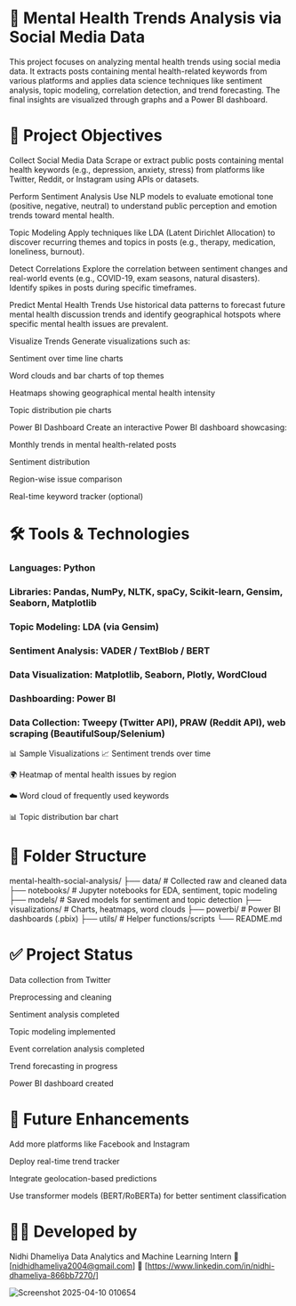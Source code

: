 # 🧠 Mental Health Trends Analysis via Social Media Data
This project focuses on analyzing mental health trends using social media data. It extracts posts containing mental health-related keywords from various platforms and applies data science techniques like sentiment analysis, topic modeling, correlation detection, and trend forecasting. The final insights are visualized through graphs and a Power BI dashboard.

# 📌 Project Objectives
Collect Social Media Data
Scrape or extract public posts containing mental health keywords (e.g., depression, anxiety, stress) from platforms like Twitter, Reddit, or Instagram using APIs or datasets.

Perform Sentiment Analysis
Use NLP models to evaluate emotional tone (positive, negative, neutral) to understand public perception and emotion trends toward mental health.

Topic Modeling
Apply techniques like LDA (Latent Dirichlet Allocation) to discover recurring themes and topics in posts (e.g., therapy, medication, loneliness, burnout).

Detect Correlations
Explore the correlation between sentiment changes and real-world events (e.g., COVID-19, exam seasons, natural disasters). Identify spikes in posts during specific timeframes.

Predict Mental Health Trends
Use historical data patterns to forecast future mental health discussion trends and identify geographical hotspots where specific mental health issues are prevalent.

Visualize Trends
Generate visualizations such as:

Sentiment over time line charts

Word clouds and bar charts of top themes

Heatmaps showing geographical mental health intensity

Topic distribution pie charts

Power BI Dashboard
Create an interactive Power BI dashboard showcasing:

Monthly trends in mental health-related posts

Sentiment distribution

Region-wise issue comparison

Real-time keyword tracker (optional)

# 🛠 Tools & Technologies
### Languages: Python

### Libraries: Pandas, NumPy, NLTK, spaCy, Scikit-learn, Gensim, Seaborn, Matplotlib

### Topic Modeling: LDA (via Gensim)

### Sentiment Analysis: VADER / TextBlob / BERT

### Data Visualization: Matplotlib, Seaborn, Plotly, WordCloud

### Dashboarding: Power BI

### Data Collection: Tweepy (Twitter API), PRAW (Reddit API), web scraping (BeautifulSoup/Selenium)

📊 Sample Visualizations
📈 Sentiment trends over time

🌍 Heatmap of mental health issues by region

☁️ Word cloud of frequently used keywords

📊 Topic distribution bar chart

# 📁 Folder Structure

mental-health-social-analysis/
├── data/                  # Collected raw and cleaned data
├── notebooks/             # Jupyter notebooks for EDA, sentiment, topic modeling
├── models/                # Saved models for sentiment and topic detection
├── visualizations/        # Charts, heatmaps, word clouds
├── powerbi/               # Power BI dashboards (.pbix)
├── utils/                 # Helper functions/scripts
└── README.md

# ✅ Project Status
 Data collection from Twitter 

 Preprocessing and cleaning

 Sentiment analysis completed

 Topic modeling implemented

 Event correlation analysis completed

 Trend forecasting in progress

 Power BI dashboard created

# 📌 Future Enhancements
Add more platforms like Facebook and Instagram

Deploy real-time trend tracker

Integrate geolocation-based predictions

Use transformer models (BERT/RoBERTa) for better sentiment classification

# 🙋‍♀️ Developed by
Nidhi Dhameliya
Data Analytics and Machine Learning Intern
📧 [nidhidhameliya2004@gmail.com]
🔗 [https://www.linkedin.com/in/nidhi-dhameliya-866bb7270/]



![Screenshot 2025-04-10 010654](https://github.com/user-attachments/assets/5cdf54ae-3cef-41f2-a0fb-0e0fddb1f520)


